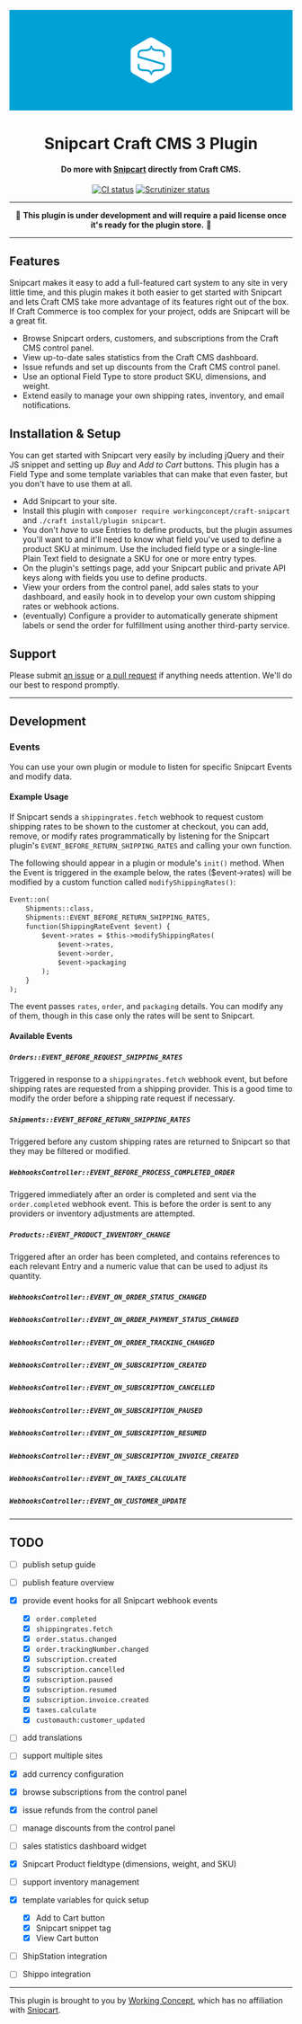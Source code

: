 ![Snipcart](resources/hero.svg)

<h1 align="center">Snipcart Craft CMS 3 Plugin</h1>

<h4 align="center">Do more with <a href="https://snipcart.com/">Snipcart</a> directly from Craft CMS.</h4>

<p align="center"><a href="https://travis-ci.org/workingconcept/snipcart-craft-plugin"><img src="https://travis-ci.org/workingconcept/snipcart-craft-plugin.svg?branch=master" alt="CI status"></a> <a href="https://scrutinizer-ci.com/g/workingconcept/snipcart-craft-plugin/"><img src="https://scrutinizer-ci.com/g/workingconcept/snipcart-craft-plugin/badges/quality-score.png?b=master" alt="Scrutinizer status"></a></p>

---

<p align="center">🚧 <b>This plugin is under development and will require a paid license once it's ready for the plugin store.</b> 🚧</p>

---

## Features

Snipcart makes it easy to add a full-featured cart system to any site in very little time, and this plugin makes it both easier to get started with Snipcart and lets Craft CMS take more advantage of its features right out of the box. If Craft Commerce is too complex for your project, odds are Snipcart will be a great fit.

- Browse Snipcart orders, customers, and subscriptions from the Craft CMS control panel.
- View up-to-date sales statistics from the Craft CMS dashboard.
- Issue refunds and set up discounts from the Craft CMS control panel.
- Use an optional Field Type to store product SKU, dimensions, and weight.
- Extend easily to manage your own shipping rates, inventory, and email notifications.

## Installation & Setup

You can get started with Snipcart very easily by including jQuery and their JS snippet and setting up _Buy_ and _Add to Cart_ buttons. This plugin has a Field Type and some template variables that can make that even faster, but you don't have to use them at all.

- Add Snipcart to your site.
- Install this plugin with `composer require workingconcept/craft-snipcart` and `./craft install/plugin snipcart`.
- You don't *have* to use Entries to define products, but the plugin assumes you'll want to and it'll need to know what field you've used to define a product SKU at minimum. Use the included field type or a single-line Plain Text field to designate a SKU for one or more entry types.
- On the plugin's settings page, add your Snipcart public and private API keys along with fields you use to define products.
- View your orders from the control panel, add sales stats to your dashboard, and easily hook in to develop your own custom shipping rates or webhook actions.
- (eventually) Configure a provider to automatically generate shipment labels or send the order for fulfillment using another third-party service.

## Support

Please submit [an issue](https://github.com/workingconcept/snipcart-craft-plugin/issues) or [a pull request](https://github.com/workingconcept/snipcart-craft-plugin/pulls) if anything needs attention. We'll do our best to respond promptly.

---

## Development

### Events

You can use your own plugin or module to listen for specific Snipcart Events and modify data.

#### Example Usage

If Snipcart sends a `shippingrates.fetch` webhook to request custom shipping rates to be shown to the customer at checkout, you can add, remove, or modify rates programmatically by listening for the Snipcart plugin's `EVENT_BEFORE_RETURN_SHIPPING_RATES` and calling your own function.

The following should appear in a plugin or module's `init()` method. When the Event is triggered in the example below, the rates ($event->rates) will be modified by a custom function called `modifyShippingRates()`:

```
Event::on(
    Shipments::class,
    Shipments::EVENT_BEFORE_RETURN_SHIPPING_RATES,
    function(ShippingRateEvent $event) {
        $event->rates = $this->modifyShippingRates(
            $event->rates,
            $event->order,
            $event->packaging
        );
    }
);
```

The event passes `rates`, `order`, and `packaging` details. You can modify any of them, though in this case only the rates will be sent to Snipcart.

#### Available Events

##### `Orders::EVENT_BEFORE_REQUEST_SHIPPING_RATES`

Triggered in response to a `shippingrates.fetch` webhook event, but before shipping rates are requested from a shipping provider. This is a good time to modify the order before a shipping rate request if necessary.

##### `Shipments::EVENT_BEFORE_RETURN_SHIPPING_RATES`

Triggered before any custom shipping rates are returned to Snipcart so that they may be filtered or modified.

##### `WebhooksController::EVENT_BEFORE_PROCESS_COMPLETED_ORDER`

Triggered immediately after an order is completed and sent via the `order.completed` webhook event. This is before the order is sent to any providers or inventory adjustments are attempted.

##### `Products::EVENT_PRODUCT_INVENTORY_CHANGE`

Triggered after an order has been completed, and contains references to each relevant Entry and a numeric value that can be used to adjust its quantity.

##### `WebhooksController::EVENT_ON_ORDER_STATUS_CHANGED`

##### `WebhooksController::EVENT_ON_ORDER_PAYMENT_STATUS_CHANGED`

##### `WebhooksController::EVENT_ON_ORDER_TRACKING_CHANGED`

##### `WebhooksController::EVENT_ON_SUBSCRIPTION_CREATED`

##### `WebhooksController::EVENT_ON_SUBSCRIPTION_CANCELLED`

##### `WebhooksController::EVENT_ON_SUBSCRIPTION_PAUSED`

##### `WebhooksController::EVENT_ON_SUBSCRIPTION_RESUMED`

##### `WebhooksController::EVENT_ON_SUBSCRIPTION_INVOICE_CREATED`

##### `WebhooksController::EVENT_ON_TAXES_CALCULATE`

##### `WebhooksController::EVENT_ON_CUSTOMER_UPDATE`


---

## TODO

- [ ] publish setup guide
- [ ] publish feature overview
- [x] provide event hooks for all Snipcart webhook events
    - [x] `order.completed`
    - [x] `shippingrates.fetch`
    - [x] `order.status.changed`
    - [x] `order.trackingNumber.changed`
    - [x] `subscription.created`
    - [x] `subscription.cancelled`
    - [x] `subscription.paused`
    - [x] `subscription.resumed`
    - [x] `subscription.invoice.created`
    - [x] `taxes.calculate`
    - [x] `customauth:customer_updated`
- [ ] add translations
- [ ] support multiple sites
- [x] add currency configuration
- [x] browse subscriptions from the control panel
- [x] issue refunds from the control panel
- [ ] manage discounts from the control panel
- [ ] sales statistics dashboard widget
- [x] Snipcart Product fieldtype (dimensions, weight, and SKU)
- [ ] support inventory management
- [x] template variables for quick setup
    - [x] Add to Cart button
    - [x] Snipcart snippet tag
    - [x] View Cart button
- [ ] ShipStation integration
- [ ] Shippo integration


---

This plugin is brought to you by [Working Concept](https://workingconcept.com), which has no affiliation with [Snipcart](https://snipcart.com/).
